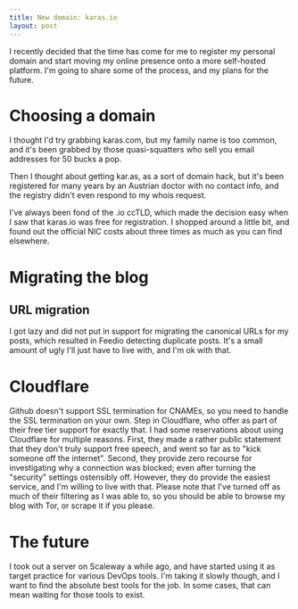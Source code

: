 ```yaml
---
title: New domain: karas.io
layout: post
---
```

I recently decided that the time has come for me to register my personal domain and start moving my online presence onto a more self-hosted platform. I'm going to share some of the process, and my plans for the future.

# Choosing a domain

I thought I'd try grabbing karas.com, but my family name is too common, and it's been grabbed by those quasi-squatters who sell you email addresses for 50 bucks a pop.

Then I thought about getting kar.as, as a sort of domain hack, but it's been registered for many years by an Austrian doctor with no contact info, and the registry didn't even respond to my whois request.

I've always been fond of the .io ccTLD, which made the decision easy when I saw that karas.io was free for registration.
I shopped around a little bit, and found out the official NIC costs about three times as much as you can find elsewhere.

# Migrating the blog

## URL migration

I got lazy and did not put in support for migrating the canonical URLs for my posts, which resulted in Feedio detecting duplicate posts. It's a small amount of ugly I'll just have to live with, and I'm ok with that.

# Cloudflare

Github doesn't support SSL termination for CNAMEs, so you need to handle the SSL termination on your own.
Step in Cloudflare, who offer as part of their free tier support for exactly that.
I had some reservations about using Cloudflare for multiple reasons.
First, they made a rather public statement that they don't truly support free speech, and went so far as to "kick someone off the internet".
Second, they provide zero recourse for investigating why a connection was blocked; even after turning the "security" settings ostensibly off.
However, they do provide the easiest service, and I'm willing to live with that.
Please note that I've turned off as much of their filtering as I was able to, so you should be able to browse my blog with Tor,
or scrape it if you please.

# The future

I took out a server on Scaleway a while ago, and have started using it as target practice for various DevOps tools.
I'm taking it slowly though, and I want to find the absolute best tools for the job. In some cases, that can mean waiting for those tools to exist.
